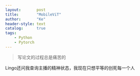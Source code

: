 ```yaml
---
layout:       post
title:        "MobileViT"
author:       "Ke"
header-style: text
catalog:      true
tags:
    - Python
    - Pytorch
---
```


>写论文的过程总是痛苦的

Lingo还问我查询主播的精神状态，我现在只想平等的创死每一个人
